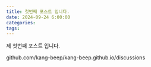 ```yaml
---
title: 첫번째 포스트 입니다. 
date: 2024-09-24 6:00:00
categories:
tags:
---
```


제 첫번째 포스트 입니다. 

github.com/kang-beep/kang-beep.github.io/discussions
